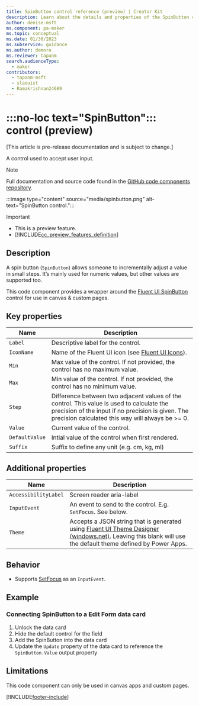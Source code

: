 ```yaml
---
title: SpinButton control reference (preview) | Creator Kit
description: Learn about the details and properties of the SpinButton control in the Creator Kit.
author: denise-msft
ms.component: pa-maker
ms.topic: conceptual
ms.date: 01/30/2023
ms.subservice: guidance
ms.author: demora
ms.reviewer: tapanm
search.audienceType: 
  - maker
contributors:
  - tapanm-msft
  - slaouist
  - Ramakrishnan24689
---
```


# :::no-loc text="SpinButton"::: control (preview)

[This article is pre-release documentation and is subject to change.]

A control used to accept user input.

> [!NOTE]
> Full documentation and source code found in the [GitHub code components repository](https://github.com/microsoft/powercat-code-components/tree/main/SpinButton).

:::image type="content" source="media/spinbutton.png" alt-text="SpinButton control.":::

> [!IMPORTANT]
> - This is a preview feature.
> - [!INCLUDE[cc_preview_features_definition](../../includes/cc-preview-features-definition.md)]

## Description
A spin button (`SpinButton`) allows someone to incrementally adjust a value in small steps. It’s mainly used for numeric values, but other values are supported too.

This code component provides a wrapper around the [Fluent UI SpinButton](https://developer.microsoft.com/en-us/fluentui#/controls/web/spinbutton) control for use in canvas & custom pages.


## Key properties

| Name                 | Description | 
|----------------------|-------------|
| `Label` | Descriptive label for the control. |
| `IconName` | Name of the Fluent UI icon (see [Fluent UI Icons](https://developer.microsoft.com/en-us/fluentui#/styles/web/icons)). |
| `Min` | Max value of the control. If not provided, the control has no maximum value. |
| `Max` | Min value of the control. If not provided, the control has no minimum value. |
| `Step` | Difference between two adjacent values of the control. This value is used to calculate the precision of the input if no precision is given. The precision calculated this way will always be >= 0. |
| `Value` | Current value of the control. |
| `DefaultValue` | Intial value of the control when first rendered. |
| `Suffix` | Suffix to define any unit (e.g. cm, kg, ml) |

## Additional properties

| Name                 | Description | 
|----------------------| ------------|
| `AccessibilityLabel` | Screen reader aria-label |
| `InputEvent`         | An event to send to the control. E.g. `SetFocus`. See below. |
| `Theme`              | Accepts a JSON string that is generated using [Fluent UI Theme Designer (windows.net)](https://fabricweb.z5.web.core.windows.net/pr-deploy-site/refs/heads/master/theming-designer/). Leaving this blank will use the default theme defined by Power Apps. |

## Behavior

- Supports [SetFocus](setfocus.md) as an `InputEvent`.

## Example

### Connecting SpinButton to a Edit Form data card

1. Unlock the data card
1. Hide the default control for the field
1. Add the SpinButton into the data card
1. Update the `Update` property of the data card to reference the `SpinButton.Value` output property

## Limitations
This code component can only be used in canvas apps and custom pages.

[!INCLUDE[footer-include](../../includes/footer-banner.md)]

